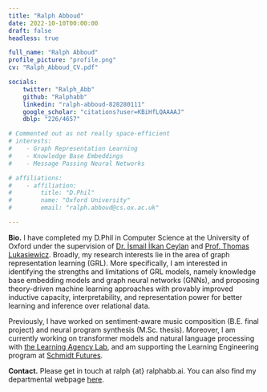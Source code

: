 ```yaml
---
title: "Ralph Abboud"
date: 2022-10-10T00:00:00
draft: false
headless: true

full_name: "Ralph Abboud"
profile_picture: "profile.png"
cv: "Ralph_Abboud_CV.pdf"

socials:
    twitter: "Ralph_Abb"
    github: "Ralphabb"
    linkedin: "ralph-abboud-828280111"
    google_scholar: "citations?user=KBiHfLQAAAAJ"
    dblp: "226/4657"

# Commented out as not really space-efficient
# interests:
#    - Graph Representation Learning
#    - Knowledge Base Embeddings
#    - Message Passing Neural Networks

# affiliations:
#    - affiliation:
#        title: "D.Phil"
#        name: "Oxford University"
#        email: "ralph.abboud@cs.ox.ac.uk"

---
```


**Bio.** I have completed my D.Phil in Computer Science at the University of Oxford under the supervision of [Dr. İsmail İlkan Ceylan][1] and [Prof. Thomas Lukasiewicz][2]. Broadly, my research interests lie in the area of
 graph representation learning (GRL). More specifically, I am interested in identifying the strengths and limitations of GRL models, namely knowledge base embedding models and graph neural networks (GNNs),
and proposing theory-driven machine learning approaches with provably improved inductive capacity, interpretability, and representation power for better learning and inference 
 over relational data.

Previously, I have worked on sentiment-aware music composition (B.E. final project) and neural program synthesis (M.Sc. thesis). Moreover, I am currently working on transformer models 
and natural language processing with [the Learning Agency Lab][3], and am supporting the Learning Engineering program at [Schmidt Futures][4].

**Contact.** Please get in touch at ralph {at} ralphabb.ai. You can also find my departmental webpage [here][5]. 

[1]: https://www.cs.ox.ac.uk/people/IsmailIlkan.Ceylan/
[2]: https://www.cs.ox.ac.uk/people/Thomas.Lukasiewicz/
[3]: https://www.the-learning-agency-lab.com/
[4]: https://www.schmidtfutures.com/
[5]: https://www.cs.ox.ac.uk/people/ralph.abboud/